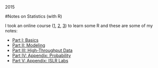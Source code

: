2015

#Notes on Statistics (with R)

<!--- tags: r -->

I took an online course ([1](s/stat/Certificate1.pdf), [2](s/stat/Certificate2.pdf), [3](s/stat/Certificate3.pdf)) to learn some R and these are some of my notes:

* [Part I: Basics](https://rawgit.com/madebits/r-stats/master/part1.html)
* [Part II: Modeling](https://rawgit.com/madebits/r-stats/master/part2.html)
* [Part III: High-Throughput Data](https://rawgit.com/madebits/r-stats/master/part3.html)
* [Part IV: Appendix: Probability](https://rawgit.com/madebits/r-stats/master/part4.html)
* [Part V: Appendix: ISLR Labs](https://rawgit.com/madebits/r-stats/master/islr.html)





